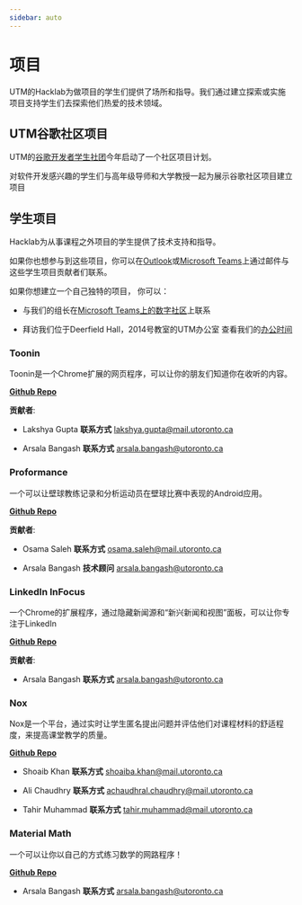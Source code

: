 ```yaml
---
sidebar: auto
---
```


# 项目

UTM的Hacklab为做项目的学生们提供了场所和指导。我们通过建立探索或实施项目支持学生们去探索他们热爱的技术领域。 

## UTM谷歌社区项目

UTM的[谷歌开发者学生社团](https://utm.developerstudentclubs.ca/)今年启动了一个社区项目计划。 

对软件开发感兴趣的学生们与高年级导师和大学教授一起为展示谷歌社区项目建立项目


## 学生项目

Hacklab为从事课程之外项目的学生提供了技术支持和指导。

如果你也想参与到这些项目，你可以在[Outlook](https://outlook.office365.com)或[Microsoft Teams](https://teams.microsoft.com)上通过邮件与这些学生项目贡献者们联系。

如果你想建立一个自己独特的项目， 你可以：

- 与我们的组长在[Microsoft Teams上的数字社区](https://teams.microsoft.com)上联系

- 拜访我们位于Deerfield Hall，2014号教室的UTM办公室 查看我们的[办公时间](/office-hours)

### Toonin

Toonin是一个Chrome扩展的网页程序，可以让你的朋友们知道你在收听的内容。

[__Github Repo__](https://github.com/grey-software/toonin)

__贡献者__: 

- Lakshya Gupta __联系方式__ [lakshya.gupta@mail.utoronto.ca](lakshya.gupta@mail.utoronto.ca)

- Arsala Bangash __联系方式__ [arsala.bangash@utoronto.ca](arsala.bangash@utoronto.ca)

### Proformance

一个可以让壁球教练记录和分析运动员在壁球比赛中表现的Android应用。 

[__Github Repo__](https://github.com/OsamaSaleh289/Squash-Video-Analysis-Project)

__贡献者__: 

- Osama Saleh __联系方式__ [osama.saleh@mail.utoronto.ca](lakshya.gupta@mail.utoronto.ca)

- Arsala Bangash __技术顾问__ [arsala.bangash@utoronto.ca](arsala.bangash@utoronto.ca)

### LinkedIn InFocus

一个Chrome的扩展程序，通过隐藏新闻源和“新兴新闻和视图”面板，可以让你专注于LinkedIn

[__Github Repo__](https://github.com/grey-software/LinkedIn-InFocus)

__贡献者__: 

- Arsala Bangash __联系方式__ [arsala.bangash@utoronto.ca](arsala.bangash@utoronto.ca)


### Nox

Nox是一个平台，通过实时让学生匿名提出问题并评估他们对课程材料的舒适程度，来提高课堂教学的质量。

[__Github Repo__](https://github.com/ShoaibAhmadKhan/Nox)

- Shoaib Khan __联系方式__ [shoaiba.khan@mail.utoronto.ca](shoaiba.khan@mail.utoronto.ca)

- Ali Chaudhry __联系方式__ [achaudhral.chaudhry@mail.utoronto.ca](achaudhral.chaudhry@mail.utoronto.ca)

- Tahir Muhammad __联系方式__ [tahir.muhammad@mail.utoronto.ca](tahir.muhammad@mail.utoronto.ca)

### Material Math

一个可以让你以自己的方式练习数学的网路程序！

[__Github Repo__](https://github.com/grey-software/Material-Math)

- Arsala Bangash __联系方式__ [arsala.bangash@utoronto.ca](arsala.bangash@utoronto.ca)




